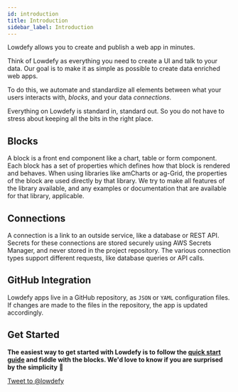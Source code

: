 ```yaml
---
id: introduction
title: Introduction
sidebar_label: Introduction
---
```


Lowdefy allows you to create and publish a web app in minutes.

Think of Lowdefy as everything you need to create a UI and talk to your data. Our goal is to make it as simple as possible to create data enriched web apps.

To do this, we automate and standardize all elements between what your users interacts with, _blocks_, and your data _connections_.

Everything on Lowdefy is standard in, standard out. So you do not have to stress about keeping all the bits in the right place.


## Blocks

A block is a front end component like a chart, table or form component. Each block has a set of properties which defines how that block is rendered and behaves. When using libraries like amCharts or ag-Grid, the properties of the block are used directly by that library. We try to make all features of the library available, and any examples or documentation that are available for that library, applicable.

## Connections

A connection is a link to an outside service, like a database or REST API. Secrets for these connections are stored securely using AWS Secrets Manager, and never stored in the project repository. The various connection types support different requests, like database queries or API calls.

## GitHub Integration

Lowdefy apps live in a GitHub repository, as `JSON` or `YAML` configuration files. If changes are made to the files in the repository, the app is updated accordingly.

## Get Started

**The easiest way to get started with Lowdefy is to follow the [quick start guide](https://docs.lowdefy.com/docs/start/quick-start) and fiddle with the blocks. We'd love to know if you are surprised by the simplicity** 🚀

 <a href="https://twitter.com/intent/tweet?screen_name=lowdefy&ref_src=twsrc%5Etfw" class="twitter-mention-button" data-size="large" data-text="Wow! @lowdefy makes building web apps and internal tools so easy." data-related="@lowdefy" data-show-count="false">Tweet to @lowdefy</a><script async src="https://platform.twitter.com/widgets.js" charset="utf-8"></script>

